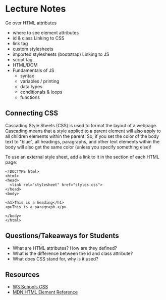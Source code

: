 # Lecture Notes
Go over HTML attributes
* where to see element attributes
* id & class
Linking to CSS 
* link tag
* custom stylesheets
* imported stylesheets (bootstrap)
Linking to JS
* script tag
* HTML/DOM
* Fundamentals of JS
    * syntax
    * variables / printing
    * data types
    * conditionals & loops
    * functions

## Connecting CSS
Cascading Style Sheets (CSS) is used to format the layout of a webpage. Cascading means that a style applied to a parent element will also apply to all children elements within the parent. So, if you set the color of the body text to "blue", all headings, paragraphs, and other text elements within the body will also get the same color (unless you specify something else)!


To use an external style sheet, add a link to it in the <head> section of each HTML page:
```
<!DOCTYPE html>
<html>
<head>
  <link rel="stylesheet" href="styles.css">
</head>
<body>

<h1>This is a heading</h1>
<p>This is a paragraph.</p>

</body>
</html>
```

## Questions/Takeaways for Students
* What are HTML attributes? How are they defined?
* What is the difference between the id and class attribute?
* What does CSS stand for, why is it used?


## Resources
* [W3 Schools CSS](https://www.w3schools.com/css/css_intro.asp)
* [MDN HTML Element Reference](https://developer.mozilla.org/en-US/docs/Web/HTML/Element)